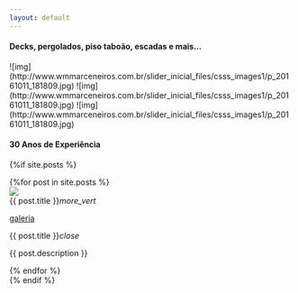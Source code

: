 ```yaml
---
layout: default
---
```


#### Decks, pergolados, piso taboão, escadas e mais... ####
<div class="carousel carousel-slider" markdown="1">
![img](http://www.wmmarceneiros.com.br/slider_inicial_files/csss_images1/p_20161011_181809.jpg)
![img](http://www.wmmarceneiros.com.br/slider_inicial_files/csss_images1/p_20161011_181809.jpg)
![img](http://www.wmmarceneiros.com.br/slider_inicial_files/csss_images1/p_20161011_181809.jpg)
</div>


#### 30 Anos de Experiência ####
{%if site.posts %}
<div class="row">
    {%for post in site.posts %}
    <div class="col s12 m6 l3">
    <div class="card">
        <div class="card-image waves-effect waves-block waves-light">
            <img class="activator" src="{{ post.image }}">
        </div>
        <div class="card-content">
            <span class="card-title activator grey-text text-darken-4">{{ post.title }}<i class="material-icons right">more_vert</i></span>
            <p><a href="{{ post.url }}">galeria</a></p>
        </div>
        <div class="card-reveal">
            <span class="card-title grey-text text-darken-4">{{ post.title }}<i class="material-icons right">close</i></span>
            <p>{{ post.description }}</p>
        </div>
    </div>
    </div>
    {% endfor %}
</div>
{% endif %}